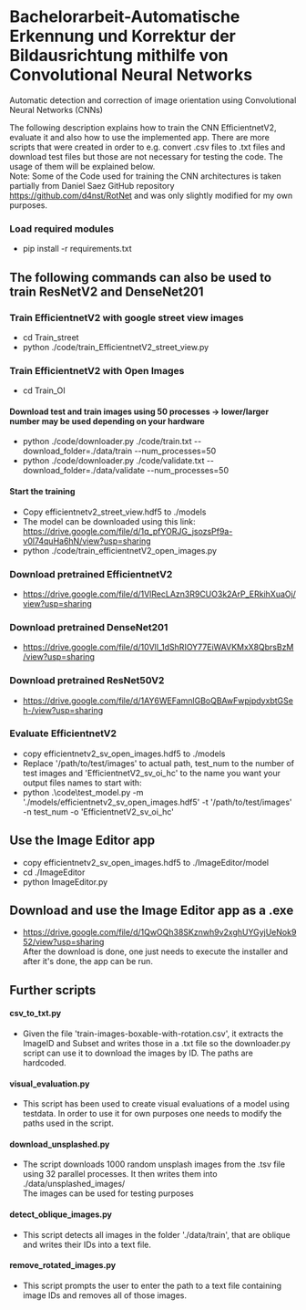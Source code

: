 # Bachelorarbeit-Automatische Erkennung und Korrektur der Bildausrichtung mithilfe von Convolutional Neural Networks

Automatic detection and correction of image orientation using Convolutional Neural Networks (CNNs) <br>

The following description explains how to train the CNN EfficientnetV2, evaluate it and also how to use the implemented app.
There are more scripts that were created in order to e.g. convert .csv files to .txt files and download test files but those are not necessary for testing the code.
The usage of them will be explained below. <br>
Note: Some of the Code used for training the CNN architectures is taken partially from Daniel Saez GitHub repository https://github.com/d4nst/RotNet and was only slightly modified for my own purposes.
### Load required modules
* pip install -r requirements.txt

## The following commands can also be used to train ResNetV2 and DenseNet201
### Train EfficientnetV2 with google street view images
* cd Train_street <br>
* python ./code/train_EfficientnetV2_street_view.py
### Train EfficientnetV2 with Open Images
* cd Train_OI
#### Download test and train images using 50 processes -> lower/larger number may be used depending on your hardware
* python ./code/downloader.py ./code/train.txt --download_folder=./data/train --num_processes=50
* python ./code/downloader.py ./code/validate.txt --download_folder=./data/validate --num_processes=50
#### Start the training
* Copy efficientnetv2_street_view.hdf5 to ./models
* The model can be downloaded using this link: https://drive.google.com/file/d/1q_pfYORJG_jsozsPf9a-v0l74quHa6hN/view?usp=sharing
* python ./code/train_efficientnetV2_open_images.py

### Download pretrained EfficientnetV2
* https://drive.google.com/file/d/1VlRecLAzn3R9CUO3k2ArP_ERkihXuaOj/view?usp=sharing <br>
### Download pretrained DenseNet201
* https://drive.google.com/file/d/10VlI_1dShRIOY77EiWAVKMxX8QbrsBzM/view?usp=sharing
### Download pretrained ResNet50V2
* https://drive.google.com/file/d/1AY6WEFamnlGBoQBAwFwpjpdyxbtGSeh-/view?usp=sharing
### Evaluate EfficientnetV2
* copy efficientnetv2_sv_open_images.hdf5 to ./models
* Replace '/path/to/test/images' to actual path, test_num to the number of test images and 'EfficientnetV2_sv_oi_hc' to the name you want
your output files names to start with:
* python .\code\test_model.py -m './models/efficientnetv2_sv_open_images.hdf5' -t '/path/to/test/images' -n test_num -o 'EfficientnetV2_sv_oi_hc'

## Use the Image Editor app
* copy efficientnetv2_sv_open_images.hdf5 to ./ImageEditor/model
* cd ./ImageEditor
* python ImageEditor.py

## Download and use the Image Editor app as a .exe
* https://drive.google.com/file/d/1QwOQh38SKznwh9v2xghUYGyjUeNok952/view?usp=sharing <br>
After the download is done, one just needs to execute the installer and after it's done, the app can be run.
## Further scripts
#### csv_to_txt.py
* Given the file 'train-images-boxable-with-rotation.csv', it extracts the ImageID and Subset and writes those in a .txt file so the downloader.py script
can use it to download the images by ID. The paths are hardcoded.
#### visual_evaluation.py
* This script has been used to create visual evaluations of a model using testdata. In order to use it for own purposes one needs to modify the paths used in the script.
#### download_unsplashed.py
* The script downloads 1000 random unsplash images from the .tsv file using 32 parallel processes. It then writes them into ./data/unsplashed_images/ <br>
The images can be used for testing purposes
#### detect_oblique_images.py
* This script detects all images in the folder './data/train', that are oblique and writes their IDs into a text file.
#### remove_rotated_images.py
* This script prompts the user to enter the path to a text file containing image IDs and removes all of those images. 
